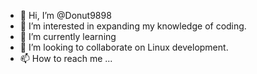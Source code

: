 - 👋 Hi, I’m @Donut9898
- 👀 I’m interested in expanding my knowledge of coding.
- 🌱 I’m currently learning
- 💞️ I’m looking to collaborate on Linux development.
- 📫 How to reach me ...

<!---
Donut9898/Donut9898 is a ✨ special ✨ repository because its `README.md` (this file) appears on your GitHub profile.
You can click the Preview link to take a look at your changes.
--->
